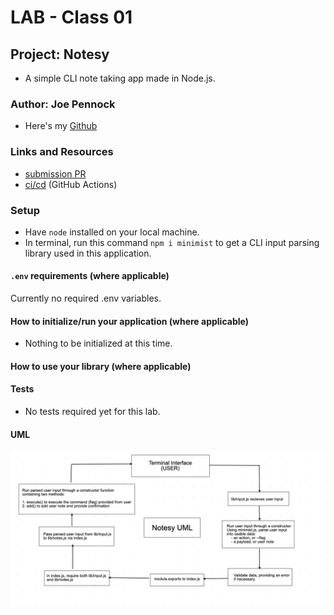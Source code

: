 # LAB - Class 01

## Project: Notesy

- A simple CLI note taking app made in Node.js.

### Author: Joe Pennock

- Here's my [Github](https://github.com/penjoe)

### Links and Resources

- [submission PR](http://xyz.com)
- [ci/cd](https://github.com/joepennock-401-advanced-javascript/notesy/actions) (GitHub Actions)

### Setup

- Have `node` installed on your local machine.
- In terminal, run this command `npm i minimist` to get a CLI input parsing library used in this application.

#### `.env` requirements (where applicable)

Currently no required .env variables.

#### How to initialize/run your application (where applicable)

- Nothing to be initialized at this time.

#### How to use your library (where applicable)

#### Tests

- No tests required yet for this lab.

#### UML

![project UML](assets/notesy-uml.png)